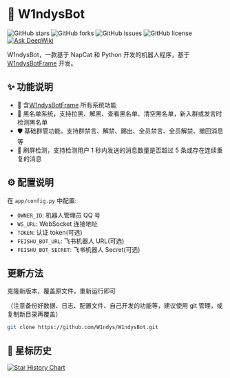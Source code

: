 # 🤖 W1ndysBot

![GitHub stars](https://img.shields.io/github/stars/W1ndys/W1ndysBot?style=flat-square)
![GitHub forks](https://img.shields.io/github/forks/W1ndys/W1ndysBot?style=flat-square)
![GitHub issues](https://img.shields.io/github/issues/W1ndys/W1ndysBot?style=flat-square)
![GitHub license](https://img.shields.io/github/license/W1ndys/W1ndysBot?style=flat-square)
[![Ask DeepWiki](https://deepwiki.com/badge.svg)](https://deepwiki.com/W1ndys/W1ndysBot)

W1ndysBot，一款基于 NapCat 和 Python 开发的机器人程序，基于[W1ndysBotFrame](https://github.com/W1ndysBot/W1ndysBotFrame) 开发。

## ✨ 功能说明

- 🧩 含[W1ndysBotFrame](https://github.com/W1ndysBot/W1ndysBotFrame) 所有系统功能
- 🚫 黑名单系统，支持拉黑、解黑、查看黑名单、清空黑名单，新入群或发言时检测黑名单
- 🛡️ 基础群管功能，支持群禁言、解禁、踢出、全员禁言、全员解禁、撤回消息等
- 🔄 刷屏检测，支持检测用户 1 秒内发送的消息数量是否超过 5 条或存在连续重复的消息

## ⚙️ 配置说明

在 `app/config.py` 中配置:

- `OWNER_ID`: 机器人管理员 QQ 号
- `WS_URL`: WebSocket 连接地址
- `TOKEN`: 认证 token(可选)
- `FEISHU_BOT_URL`: 飞书机器人 URL(可选)
- `FEISHU_BOT_SECRET`: 飞书机器人 Secret(可选)

## 更新方法

克隆新版本，覆盖原文件，重新运行即可

（注意备份好数据、日志、配置文件、自己开发的功能等，建议使用 git 管理，或复制新目录再覆盖）

```bash
git clone https://github.com/W1ndys/W1ndysBot.git
```

## 🌟 星标历史

[![Star History Chart](https://api.star-history.com/svg?repos=W1ndys/W1ndysBot&type=Date)](https://star-history.com/#W1ndys/W1ndysBot&Date)
